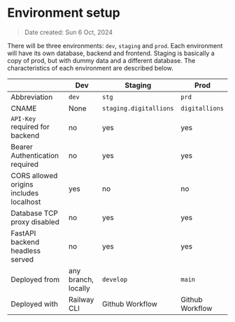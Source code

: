 # Environment setup

> Date created: Sun 6 Oct, 2024

There will be three environments: `dev`, `staging` and `prod`. Each environment will have its own database, backend and frontend. Staging is basically a copy of prod, but with dummy data and a different database. The characteristics of each environment are described below.

|                                         | **Dev**             | **Staging**            | **Prod**        |
|-----------------------------------------|---------------------|------------------------|-----------------|
| Abbreviation                            | `dev`               | `stg`                  | `prd`           |
| CNAME                                   | None                | `staging.digitallions` | `digitallions`  |
| `API-Key` required for backend          | no                  | yes                    | yes             |
| Bearer Authentication required          | no                  | yes                    | yes             |
| CORS allowed origins includes localhost | yes                 | no                     | no              |
| Database TCP proxy disabled             | no                  | yes                    | yes             |
| FastAPI backend headless served         | no                  | yes                    | yes             |
| Deployed from                           | any branch, locally | `develop`              | `main`          |
| Deployed with                           | Railway CLI         | Github Workflow        | Github Workflow |

